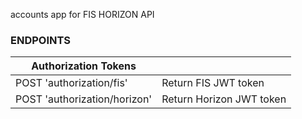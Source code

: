 accounts app for FIS HORIZON API

### ENDPOINTS

|Authorization Tokens     |                     |
|-------------------------|---------------------|
|POST 'authorization/fis' | Return FIS JWT token|
|POST 'authorization/horizon'| Return Horizon JWT token|

